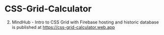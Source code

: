 # CSS-Grid-Calculator
2. MindHub - Intro to CSS Grid with Firebase hosting and historic database is published at https://css-grid-calculator.web.app
